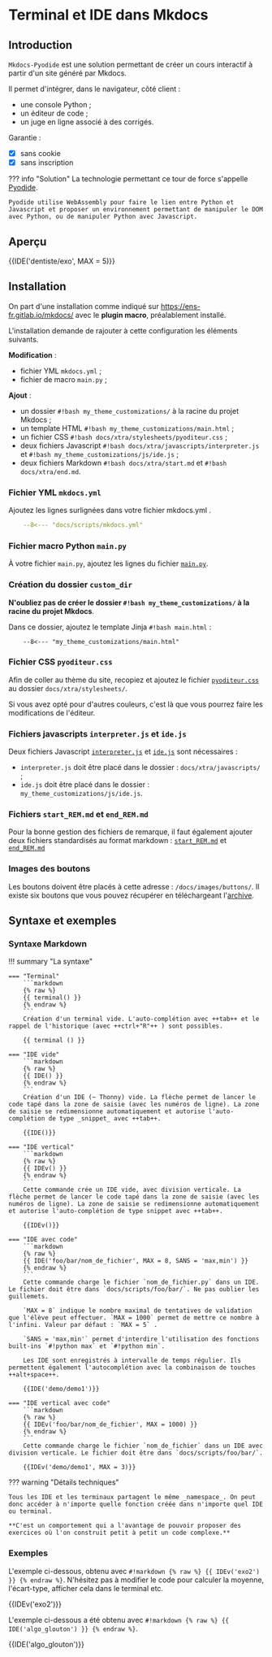 # Terminal et IDE dans Mkdocs


## Introduction

`Mkdocs-Pyodide` est une solution permettant de créer un cours interactif à partir d'un site généré par Mkdocs. 

Il permet d'intégrer, dans le navigateur, côté client :

- une console Python ;
- un éditeur de code ;
- un juge en ligne associé à des corrigés.

Garantie :

- [x] sans cookie
- [x] sans inscription

??? info "Solution"
    La technologie permettant ce tour de force s'appelle [Pyodide](https://pyodide.org/en/stable/ "Pyodide, Python with the scientific stack, compiled to WebAssembly").
    
    Pyodide utilise WebAssembly pour faire le lien entre Python et Javascript et proposer un environnement permettant de manipuler le DOM avec Python, ou de manipuler Python avec Javascript.

## Aperçu

{{IDE('dentiste/exo', MAX = 5)}}


## Installation

On part d'une installation comme indiqué sur https://ens-fr.gitlab.io/mkdocs/ avec le **plugin macro**, préalablement installé.

L'installation demande de rajouter à cette configuration les éléments suivants.

__Modification__ :
  
- fichier YML `mkdocs.yml` ;
- fichier de macro `main.py` ;

__Ajout__ :

- un dossier `#!bash my_theme_customizations/` à la racine du projet Mkdocs ;
- un template HTML `#!bash my_theme_customizations/main.html` ;
- un fichier CSS `#!bash docs/xtra/stylesheets/pyoditeur.css` ;
- deux fichiers Javascript `#!bash docs/xtra/javascripts/interpreter.js` et `#!bash my_theme_customizations/js/ide.js` ;
- deux fichiers Markdown `#!bash docs/xtra/start.md` et `#!bash docs/xtra/end.md`.

### Fichier YML `mkdocs.yml`

Ajoutez les lignes surlignées dans votre fichier mkdocs.yml .

```yaml hl_lines="7 16 19"
    --8<--- "docs/scripts/mkdocs.yml"
```

### Fichier macro Python `main.py`

À votre fichier `main.py`, ajoutez les lignes du fichier [`main.py`](https://gitlab.com/bouillotvincent/pyodide-mkdocs/-/raw/main/docs/scripts/main.py "main.py sur Gitlab").


### Création du dossier `custom_dir`

**N'oubliez pas de créer le dossier `#!bash my_theme_customizations/` à la racine du projet Mkdocs**.

Dans ce dossier, ajoutez le template Jinja `#!bash main.html` :

```jinja
    --8<--- "my_theme_customizations/main.html"
```

### Fichier CSS `pyoditeur.css`

Afin de coller au thème du site, recopiez et ajoutez le fichier [`pyoditeur.css`](https://gitlab.com/bouillotvincent/pyodide-mkdocs/-/raw/main/docs/xtra/stylesheets/pyoditeur.css "Pyoditeur CSS sur Gitlab") au dossier `docs/xtra/stylesheets/`.

Si vous avez opté pour d'autres couleurs, c'est là que vous pourrez faire les modifications de l'éditeur.

### Fichiers javascripts `interpreter.js` et `ide.js`

Deux fichiers Javascript [`interpreter.js`](https://gitlab.com/bouillotvincent/pyodide-mkdocs/-/raw/main/docs/xtra/javascripts/interpreter.js "interpreter JS sur Gitlab ") et [`ide.js`](https://gitlab.com/bouillotvincent/pyodide-mkdocs/-/raw/main/my_theme_customizations/js/ide.js "ide JS sur Gitlab ") sont nécessaires :

- `interpreter.js` doit être placé dans le dossier : `docs/xtra/javascripts/` ;
- `ide.js` doit être placé dans le dossier : `my_theme_customizations/js/ide.js`.

### Fichiers `start_REM.md` et `end_REM.md`

Pour la bonne gestion des fichiers de remarque, il faut également ajouter deux fichiers standardisés au format markdown : [`start_REM.md`](https://gitlab.com/bouillotvincent/pyodide-mkdocs/-/raw/main/docs/xtra/start.md "start_REM.md sur Gitlab ") et [`end_REM.md`](https://gitlab.com/bouillotvincent/pyodide-mkdocs/-/raw/main/docs/xtra/end.md "end_REM.md sur Gitlab ")

### Images des boutons

Les boutons doivent être placés à cette adresse : `/docs/images/buttons/`. Il existe six boutons que vous pouvez récupérer en téléchargeant l'[archive](images/buttons/Buttons.zip).

## Syntaxe et exemples

### Syntaxe Markdown

!!! summary "La syntaxe"

    === "Terminal"
        ```markdown
        {% raw %}
        {{ terminal() }}
        {% endraw %}
        ```
        Création d'un terminal vide. L'auto-complétion avec ++tab++ et le rappel de l'historique (avec ++ctrl+"R"++ ) sont possibles.

        {{ terminal () }}

    === "IDE vide"
        ```markdown
        {% raw %}
        {{ IDE() }}
        {% endraw %}
        ```
        Création d'un IDE (~ Thonny) vide. La flèche permet de lancer le code tapé dans la zone de saisie (avec les numéros de ligne). La zone de saisie se redimensionne automatiquement et autorise l'auto-complétion de type _snippet_ avec ++tab++.

        {{IDE()}}

    === "IDE vertical"
        ```markdown
        {% raw %}
        {{ IDEv() }}
        {% endraw %}
        ```
        Cette commande crée un IDE vide, avec division verticale. La flèche permet de lancer le code tapé dans la zone de saisie (avec les numéros de ligne). La zone de saisie se redimensionne automatiquement et autorise l'auto-complétion de type snippet avec ++tab++.

        {{IDEv()}}

    === "IDE avec code"
        ```markdown
        {% raw %}
        {{ IDE('foo/bar/nom_de_fichier', MAX = 8, SANS = 'max,min') }}
        {% endraw %}
        ```
        Cette commande charge le fichier `nom_de_fichier.py` dans un IDE. Le fichier doit être dans `docs/scripts/foo/bar/`. Ne pas oublier les guillemets. 
        
        `MAX = 8` indique le nombre maximal de tentatives de validation que l'élève peut effectuer. `MAX = 1000` permet de mettre ce nombre à l'infini. Valeur par défaut : `MAX = 5` .

        `SANS = 'max,min'` permet d'interdire l'utilisation des fonctions built-ins `#!python max` et `#!python min`.

        Les IDE sont enregistrés à intervalle de temps régulier. Ils permettent également l'autocomplétion avec la combinaison de touches ++alt+space++.

        {{IDE('demo/demo1')}}

    === "IDE vertical avec code"
        ```markdown
        {% raw %}
        {{ IDEv('foo/bar/nom_de_fichier', MAX = 1000) }}
        {% endraw %}
        ```
        Cette commande charge le fichier `nom_de_fichier` dans un IDE avec division verticale. Le fichier doit être dans `docs/scripts/foo/bar/`.       

        {{IDEv('demo/demo1', MAX = 3)}}
 

??? warning "Détails techniques"

    Tous les IDE et les terminaux partagent le même _namespace_. On peut donc accéder à n'importe quelle fonction créée dans n'importe quel IDE ou terminal. 
    
    **C'est un comportement qui a l'avantage de pouvoir proposer des exercices où l'on construit petit à petit un code complexe.**


### Exemples

L'exemple ci-dessous, obtenu avec `#!markdown {% raw %} {{ IDEv('exo2') }} {% endraw %}`. N'hésitez pas à modifier le code pour calculer la moyenne, l'écart-type, afficher cela dans le terminal etc.

{{IDEv('exo2')}}

L'exemple ci-dessous a été obtenu avec `#!markdown {% raw %} {{ IDE('algo_glouton') }} {% endraw %}`.

{{IDE('algo_glouton')}}


